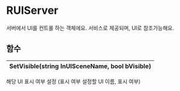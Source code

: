 # **RUIServer**


서버에서 UI를 컨트롤 하는 객체에요. 서비스로 제공되며, UI로 참조가능해요. 
## **함수**

| **SetVisible(string InUISceneName, bool bVisible)** |
| :--- |

해당 UI 표시 여부 설정 (표시 여부 설정할 UI 이름, 표시 여부) 
